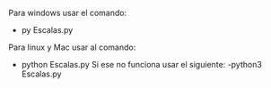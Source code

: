 Para windows usar el comando:
- py Escalas.py 


Para linux y Mac usar al comando:
- python Escalas.py
Si ese no funciona usar el siguiente:
-python3 Escalas.py